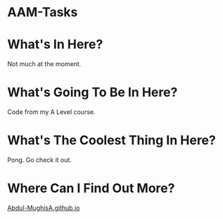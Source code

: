 # AAM-Tasks

# What's In Here?
Not much at the moment.

# What's Going To Be In Here?
Code from my A Level course.

# What's The Coolest Thing In Here?
Pong. Go check it out.

# Where Can I Find Out More?
[Abdul-MughisA.github.io](https://Abdul-MughisA.github.io)
